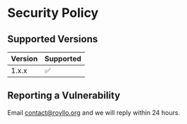 # Security Policy

## Supported Versions

| Version | Supported          |
|---------|--------------------|
| 1.x.x   | :white_check_mark: |

## Reporting a Vulnerability

Email [contact@royllo.org](mailto:contact@royllo.org) and we will reply within 24 hours.
